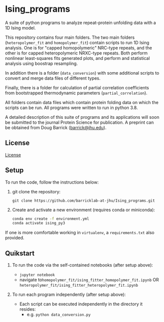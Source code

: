 # Ising_programs

A suite of python programs to analyze repeat-protein unfolding data with a 1D Ising model.

This repository contains four main folders. The two main folders (```heteropolymer_fit``` and ```homopolymer_fit```) contain scripts to run 1D Ising analysis.
One is for "capped homopolymeric" NRC-type repeats, and the other is for capped heteropolymeric NRXC-type repeats.
Both perform nonlinear least-squares fits generated plots, and perform and statistical analysis using boostrap resampling.

In addition there is a folder (```data_conversion```) with some additional scripts to convert and merge data files of different types.

Finally, there is a folder for calculation of partial correlation coefficients from bootstrapped thermodynamic parameters (```partial_correlation```).

All folders contain data files which contain protein folding data on which the scripts can be run.  All programs were written to run in python 3.8.

A detailed description of this suite of programs and its applications will soon be submitted to the journal Protein Science
for publication.  A preprint can be obtained from Doug Barrick (barrick@jhu.edu).

## License
[License](LICENSE.txt)

## Setup
To run the code, follow the instructions below:
1. git clone the repository:

    ```git clone https://github.com/barricklab-at-jhu/Ising_programs.git```
1. Create and activate a new environment (requires conda or miniconda):
    ```bash
    conda env create -f environment.yml
    conda activate ising_py3
    ```
If one is more comfortable working in ```virtualenv```, a ```requirements.txt``` also provided.

## Quikstart
1. To run the code via the self-contained notebooks (after setup above):
   * ```jupyter notebook```
   * navigate to```homopolymer_fit/ising_fitter_homopolymer_fit.ipynb``` OR ```heteropolymer_fit/ising_fitter_heteropolymer_fit.ipynb```

2. To run each program independently (after setup above):
   * Each script can be executed independently in the directory it resides:
      * e.g. ```python data_conversion.py```
      